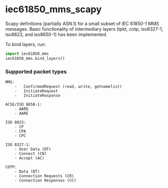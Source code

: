 # iec61850_mms_scapy

Scapy definitions (partially ASN.1) for a small subset of IEC 61850-1 MMS messages.
Basic functionality of intermediary layers (tpkt, cotp, iso8327-1, iso8823, and iso8650-1) has been implemented.

To bind layers, run:

```python
import iec61850_mms
iec61850_mms.bind_layers()
```

### Supported packet types
```plain
MMS:
    -   ConfirmedRequest (read, write, getnamelist)
    -   InitiateRequest
    -   InitiateResponse

ACSE/ISO 8650-1:
    - AARQ
    - AARE

ISO 8823:
    - CP
    - CPA
    - CPC

ISO 8327-1:
    - User Data (DT)
    - Connect (CN)
    - Accept (AC)

COTP:
    - Data (DT)
    - Connection Requests (CR)
    - Connection Responses (CC)
```
